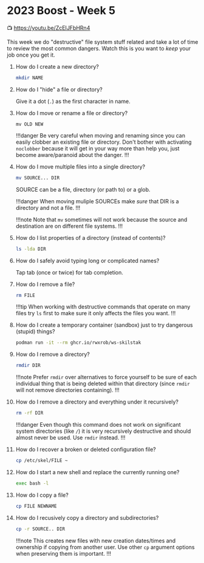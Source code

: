 # 2023 Boost - Week 5

📺 <https://youtu.be/ZcEIJFbHRn4>

This week we do "destructive" file system stuff related and take a lot of time to review the most common dangers. Watch this is you want to *keep* your job once you get it.

1. How do I create a new directory?
   
    ```sh
    mkdir NAME
    ```

1. How do I "hide" a file or directory?

    Give it a dot (`.`) as the first character in name.

1. How do I move or rename a file or directory?

    `mv OLD NEW`

    !!!danger
    Be very careful when moving and renaming since you can easily clobber an existing file or directory. Don't bother with activating `noclobber` because it will get in your way more than help you, just become aware/paranoid about the danger.
    !!!

1. How do I move multiple files into a single directory?

    ```sh
    mv SOURCE... DIR
    ```

    SOURCE can be a file, directory (or path to) or a glob.

    !!!danger
    When moving muliple SOURCEs make *sure* that DIR is a directory and not a file.
    !!!

    !!!note
    Note that `mv` sometimes will not work because the source and destination are on different file systems.
    !!!

1. How do I list properties of a directory (instead of contents)?

    ```sh
    ls -lda DIR
    ```

1. How do I safely avoid typing long or complicated names?

    Tap tab (once or twice) for tab completion.

1. How do I remove a file?

    ```sh
    rm FILE
    ```

    !!!tip
    When working with destructive commands that operate on many files try `ls` first to make sure it only affects the files you want.
    !!!

1. How do I create a temporary container (sandbox) just to try dangerous (stupid) things?

    ```sh
    podman run -it --rm ghcr.io/rwxrob/ws-skilstak
    ```

1. How do I remove a directory?

    ```sh
    rmdir DIR
    ```

    !!!note
    Prefer `rmdir` over alternatives to force yourself to be sure of each individual thing that is being deleted within that directory (since `rmdir` will not remove directories containing).
    !!!

1. How do I remove a directory and everything under it recursively?

    ```sh
    rm -rf DIR
    ```

    !!!danger
    Even though this command does not work on significant system directories (like `/`) it is very recursively destructive and should almost never be used. Use `rmdir` instead.
    !!!

1. How do I recover a broken or deleted configuration file?

    ```sh
    cp /etc/skel/FILE ~
    ```

1. How do I start a new shell and replace the currently running one?

    ```sh
    exec bash -l
    ```

1. How do I copy a file?

    ```sh
    cp FILE NEWNAME
    ```

1. How do I recusively copy a directory and subdirectories?

    ```sh
    cp -r SOURCE.. DIR
    ```

    !!!note
    This creates new files with new creation dates/times and ownership if copying from another user. Use other `cp` argument options when preserving them is important.
    !!!
